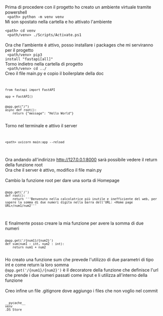 Prima di procedere con il progetto ho creato un ambiente virtuale tramite powershell
<br>
<code> 
    \<path> python -m venv venv
</code>
<br>
Mi son spostato nella cartella e ho attivato l'ambiente 
<br>
<code>
    \<path> cd venv
    <br>
    \<path/venv> ./Scripts/Activate.ps1
</code>
<br>
Ora che l'ambiente è attivo, posso installare i packages che mi serviranno per il progetto <br>
<code>
    \<path/venv> pip3 install "fastapi[all]"
</code>
<br>
Torno indietro nella cartella di progetto
<br>
<code>
    \<path/venv> cd ../ 
</code>
<br>
Creo il file main.py e copio il boilerplate della doc
<br>
<code>
    
    from fastapi import FastAPI

    app = FastAPI()


    @app.get("/")
    async def root():
        return {"message": "Hello World"}

</code>
Torno nel terminale e attivo il server
<br>
<code> 
    
    <path> uvicorn main:app --reload

</code>
<br>
Ora andando all'indirizzo <a href="http://127.0.0.1:8000"> http://127.0.0.1:8000</a> sarà possibile vedere il return della funzione root 
<br>
Ora che il server è attivo, modifico il file main.py
<br>
<br>
Cambio la funzione root per dare una sorta di Homepage
<code>

    @app.get('/')
    def root():
        return '''Benvenuto nella calcolatrice più inutile e inefficiente del web, per sapere la somma di due numeri digita nella barra dell'URL: <Home page URL>/num1/num2'''


</code>
<br>
E finalmente posso creare la mia funzione per avere la somma di due numeri
<code>

    @app.get('/{num1}/{num2}')
    def sum(num1 : int, num2 : int):
        return num1 + num2

</code>
Ho creato una funzione sum che prevede l'utilizzo di due parametri di tipo int e come return la loro somma <br>
<code>@app.get('/{num1}/{num2}')</code> è il decoratore della funzione che definisce l'url che prende i due numeri passati come input e li utilizza all'interno della funzione
<br>
<br>
Creo infine un file .gitignore dove aggiungo i files che non voglio nel commit
<code>
    
    __pycache__
    venv
    .DS_Store

</code>

